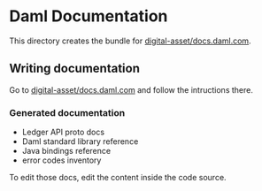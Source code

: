 # Daml Documentation

This directory creates the bundle for [digital-asset/docs.daml.com].

[digital-asset/docs.daml.com]: https://github.com/digital-asset/docs.daml.com

## Writing documentation

Go to [digital-asset/docs.daml.com] and follow the intructions there.

### Generated documentation

- Ledger API proto docs
- Daml standard library reference
- Java bindings reference
- error codes inventory

To edit those docs, edit the content inside the code source.
